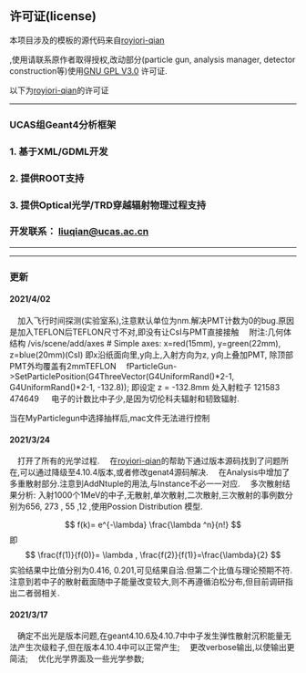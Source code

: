 ## 许可证(license)

本项目涉及的模板的源代码来自[royiori-qian](https://gitee.com/royiori-qian/G4Study.git)

,使用请联系原作者取得授权,改动部分(particle gun, analysis manager, detector construction等)使用[GNU GPL V3.0](http://www.gnu.org/copyleft/gpl.html) 许可证.

以下为[royiori-qian](https://gitee.com/royiori-qian/G4Study.git)的许可证


---
### UCAS组Geant4分析框架

### 1. 基于XML/GDML开发

### 2. 提供ROOT支持

### 3. 提供Optical光学/TRD穿越辐射物理过程支持

### 开发联系： liuqian@ucas.ac.cn

---


---
### 更新
#### 2021/4/02
&emsp;加入飞行时间探测(实验室系),注意默认单位为nm.解决PMT计数为0的bug.原因是加入TEFLON后TEFLON尺寸不对,即没有让CsI与PMT直接接触
&emsp;附注:几何体结构  /vis/scene/add/axes    # Simple axes: x=red(15mm), y=green(22mm), z=blue(20mm)(CsI)  即x沿纸面向里,y向上,入射方向为z,  y向上叠加PMT, 除顶部PMT外均覆盖有2mmTEFLON
&emsp;fParticleGun->SetParticlePosition(G4ThreeVector(G4UniformRand()*2-1, G4UniformRand()*2-1, -132.8)); 即设定 z = -132.8mm 处入射粒子
121583
474649
&emsp; 电子的计数比中子少,是因为切伦科夫辐射和韧致辐射.

当在MyParticlegun中选择抽样后,mac文件无法进行控制
#### 2021/3/24
&emsp;打开了所有的光学过程.
&emsp;在[royiori-qian](https://gitee.com/royiori-qian/G4Study.git)的帮助下通过版本源码找到了问题所在,可以通过降级至4.10.4版本,或者修改genat4源码解决.
&emsp;在Analysis中增加了多重散射部分.注意到AddNtuple的用法,与Instance不必一一对应.
&emsp;多次散射结果分析: 入射1000个1MeV的中子,无散射,单次散射,二次散射,三次散射的事例数分别为656, 273 , 55 ,12 ,使用Possion Distribution 模型. 

$$
f(k)= e^{-\lambda}  \frac{\lambda ^n}{n!}
$$
即
$$
\frac{f(1)}{f(0)}= \lambda , \frac{f(2)}{f(1)}=\frac{\lambda}{2}
$$
实验结果中比值分别为0.416, 0.201,可见结果自洽.但第二个比值与理论预期不符.注意到若中子的散射截面随中子能量改变较大,则不再遵循泊松分布,但目前调研指出二者弱相关.

#### 2021/3/17 
&emsp;确定不出光是版本问题,在geant4.10.6及4.10.7中中子发生弹性散射沉积能量无法产生次级粒子,但在版本4.10.4中可以正常产生;
&emsp;更改verbose输出,以使输出更简洁;
&emsp;优化光学界面及一些光学参数;